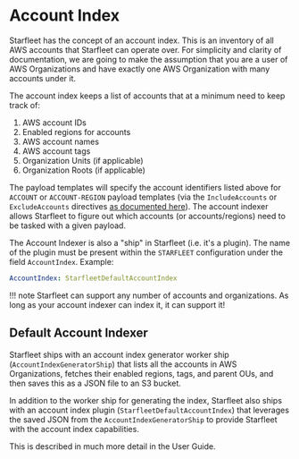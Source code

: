 # Account Index
Starfleet has the concept of an account index. This is an inventory of all AWS accounts that Starfleet can operate over. For simplicity and clarity of documentation, we are going to make the assumption that you are a user of AWS Organizations and have exactly one AWS Organization with many accounts under it.

The account index keeps a list of accounts that at a minimum need to keep track of:

1. AWS account IDs
1. Enabled regions for accounts
1. AWS account names
1. AWS account tags
1. Organization Units (if applicable)
1. Organization Roots (if applicable)

The payload templates will specify the account identifiers listed above for `ACCOUNT` or `ACCOUNT-REGION` payload templates (via the `IncludeAccounts` or `ExcludeAccounts` directives [as documented here](PayloadTemplates.md#account-worker-templates)). The account indexer allows Starfleet to figure out which accounts (or accounts/regions) need to be tasked with a given payload.

The Account Indexer is also a "ship" in Starfleet (i.e. it's a plugin). The name of the plugin must be present within the `STARFLEET` configuration under the field `AccountIndex`. Example:
```yaml
AccountIndex: StarfleetDefaultAccountIndex
```

!!! note
    Starfleet can support any number of accounts and organizations. As long as your account indexer can index it, it can support it!

## Default Account Indexer
Starfleet ships with an account index generator worker ship (`AccountIndexGeneratorShip`) that lists all the accounts in AWS Organizations, fetches their enabled regions, tags, and parent OUs, and then saves this as a JSON file to an S3 bucket.

In addition to the worker ship for generating the index, Starfleet also ships with an account index plugin (`StarfleetDefaultAccountIndex`) that leverages the saved JSON from the `AccountIndexGeneratorShip` to provide Starfleet with the account index capabilities.

This is described in much more detail in the User Guide.
